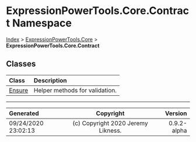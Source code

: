 ﻿# ExpressionPowerTools.Core.Contract Namespace

[Index](../index.md) > [ExpressionPowerTools.Core](ExpressionPowerTools.Core.a.md) > **ExpressionPowerTools.Core.Contract**

## Classes

| Class | Description |
| :-- | :-- |
| [Ensure](ExpressionPowerTools.Core.Contract.Ensure.cs.md) | Helper methods for validation. |


---

| Generated | Copyright | Version |
| :-- | :-: | --: |
| 09/24/2020 23:02:13 | (c) Copyright 2020 Jeremy Likness. | 0.9.2-alpha |
